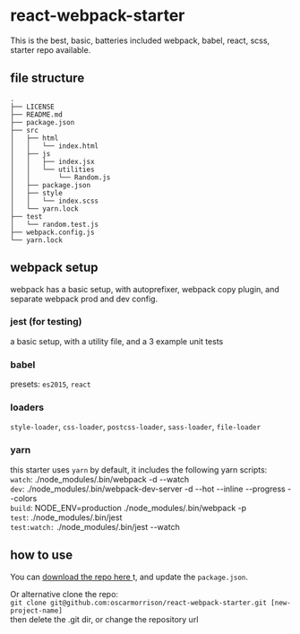 # react-webpack-starter
This is the best, basic, batteries included webpack, babel, react, scss,
starter repo available.

## file structure
```
.
├── LICENSE
├── README.md
├── package.json
├── src
│   ├── html
│   │   └── index.html
│   ├── js
│   │   ├── index.jsx
│   │   └── utilities
│   │       └── Random.js
│   ├── package.json
│   ├── style
│   │   └── index.scss
│   └── yarn.lock
├── test
│   └── random.test.js
├── webpack.config.js
└── yarn.lock
```

## webpack setup
webpack has a basic setup, with autoprefixer, webpack copy plugin,
and separate webpack prod and dev config.

### jest (for testing)
a basic setup, with a utility file, and a 3 example unit tests

### babel
presets: `es2015`, `react`

### loaders
`style-loader`, `css-loader`, `postcss-loader`, `sass-loader`,
`file-loader`

### yarn 
this starter uses `yarn` by default, it includes the following yarn scripts:  
`watch`: ./node_modules/.bin/webpack -d --watch  
`dev`: ./node_modules/.bin/webpack-dev-server -d --hot --inline --progress --colors  
`build`: NODE_ENV=production ./node_modules/.bin/webpack -p  
`test`:  ./node_modules/.bin/jest  
`test:watch:`  ./node_modules/.bin/jest --watch  

## how to use
You can [download the repo here ](https://github.com/oscarmorrison/react-webpack-starter/archive/master.zip) t, and update the `package.json`.

Or alternative clone the repo:  
`git clone git@github.com:oscarmorrison/react-webpack-starter.git [new-project-name]`  
then delete the .git dir, or change the repository url
